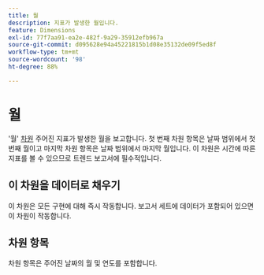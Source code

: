 ```yaml
---
title: 월
description: 지표가 발생한 월입니다.
feature: Dimensions
exl-id: 77f7aa91-ea2e-482f-9a29-35912efb967a
source-git-commit: d095628e94a45221815b1d08e35132de09f5ed8f
workflow-type: tm+mt
source-wordcount: '98'
ht-degree: 88%

---
```


# 월

&#39;월&#39; [차원](overview.md) 주어진 지표가 발생한 월을 보고합니다. 첫 번째 차원 항목은 날짜 범위에서 첫 번째 월이고 마지막 차원 항목은 날짜 범위에서 마지막 월입니다. 이 차원은 시간에 따른 지표를 볼 수 있으므로 트렌드 보고서에 필수적입니다.

## 이 차원을 데이터로 채우기

이 차원은 모든 구현에 대해 즉시 작동합니다. 보고서 세트에 데이터가 포함되어 있으면 이 차원이 작동합니다.

## 차원 항목

차원 항목은 주어진 날짜의 월 및 연도를 포함합니다.

